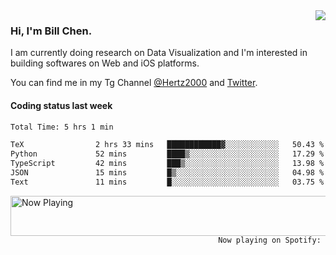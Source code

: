 <img  align="right" src="https://github-readme-stats.vercel.app/api?username=BillChen2k&show_icons=false&count_private=true&hide_title=true">

### Hi, I'm Bill Chen.

I am currently doing research on Data Visualization and I'm interested in building softwares on Web and iOS platforms.

You can find me in my Tg Channel [@Hertz2000](https://t.me/Hertz2000) and [Twitter](https://twitter.com/billchen2k).

#### Coding status last week

<!--START_SECTION:waka-->

```txt
Total Time: 5 hrs 1 min

TeX                2 hrs 33 mins   ████████████▓░░░░░░░░░░░░   50.43 %
Python             52 mins         ████▒░░░░░░░░░░░░░░░░░░░░   17.29 %
TypeScript         42 mins         ███▒░░░░░░░░░░░░░░░░░░░░░   13.98 %
JSON               15 mins         █▒░░░░░░░░░░░░░░░░░░░░░░░   04.98 %
Text               11 mins         █░░░░░░░░░░░░░░░░░░░░░░░░   03.75 %
```

<!--END_SECTION:waka-->


<div>
<a href="https://spotify-now-playing.billchen2k.vercel.app/now-playing?open">
   <img align="right" src="https://spotify-now-playing.billchen2k.vercel.app/now-playing" width="540" height="64" alt="Now Playing">
</a>
</div>

<div>
<p align="right"><code>Now playing on Spotify: </code></p>
</div>

<!--
**BillChen2K/BillChen2K** is a ✨ _special_ ✨ repository because its `README.md` (this file) appears on your GitHub profile.

Here are some ideas to get you started:

- 🔭 I’m currently working on ...
- 🌱 I’m currently learning ...
- 👯 I’m looking to collaborate on ...
- 🤔 I’m looking for help with ...
- 💬 Ask me about ...
- 📫 How to reach me: ...
- 😄 Pronouns: ...
- ⚡ Fun fact: ...
-->

